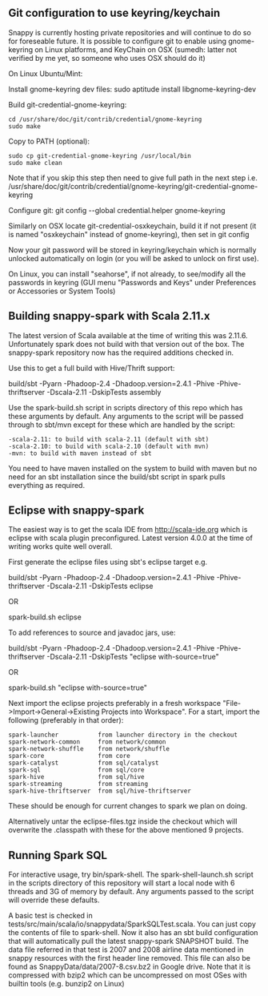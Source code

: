 ## Git configuration to use keyring/keychain

Snappy is currently hosting private repositories and will continue to do
so for foreseable future. It is possible to configure git to enable
using gnome-keyring on Linux platforms, and KeyChain on OSX
(sumedh: latter not verified by me yet, so someone who uses OSX should do it)

On Linux Ubuntu/Mint:

Install gnome-keyring dev files: sudo aptitude install libgnome-keyring-dev

Build git-credential-gnome-keyring:

    cd /usr/share/doc/git/contrib/credential/gnome-keyring
    sudo make

Copy to PATH (optional):

    sudo cp git-credential-gnome-keyring /usr/local/bin
    sudo make clean

Note that if you skip this step then need to give full path in the next
step i.e. /usr/share/doc/git/contrib/credential/gnome-keyring/git-credential-gnome-keyring

Configure git: git config --global credential.helper gnome-keyring

Similarly on OSX locate git-credential-osxkeychain, build it if not present
(it is named "osxkeychain" instead of gnome-keyring), then set in git config

Now your git password will be stored in keyring/keychain which is normally
unlocked automatically on login (or you will be asked to unlock on first use).

On Linux, you can install "seahorse", if not already, to see/modify all
the passwords in keyring (GUI menu "Passwords and Keys" under Preferences
or Accessories or System Tools)


## Building snappy-spark with Scala 2.11.x

The latest version of Scala available at the time of writing this was 2.11.6.
Unfortunately spark does not build with that version out of the box.
The snappy-spark repository now has the required additions checked in.

Use this to get a full build with Hive/Thrift support:

build/sbt -Pyarn -Phadoop-2.4 -Dhadoop.version=2.4.1 -Phive -Phive-thriftserver -Dscala-2.11 -DskipTests assembly

Use the spark-build.sh script in scripts directory of this repo which has
these arguments by default. Any arguments to the script will be passed
through to sbt/mvn except for these which are handled by the script:

    -scala-2.11: to build with scala-2.11 (default with sbt)
    -scala-2.10: to build with scala-2.10 (default with mvn)
    -mvn: to build with maven instead of sbt

You need to have maven installed on the system to build with maven but
no need for an sbt installation since the build/sbt script in spark pulls
everything as required.


## Eclipse with snappy-spark

The easiest way is to get the scala IDE from http://scala-ide.org which is
eclipse with scala plugin preconfigured. Latest version 4.0.0 at the time of
writing works quite well overall.

First generate the eclipse files using sbt's eclipse target e.g.

build/sbt -Pyarn -Phadoop-2.4 -Dhadoop.version=2.4.1 -Phive -Phive-thriftserver -Dscala-2.11 -DskipTests eclipse

OR

spark-build.sh eclipse


To add references to source and javadoc jars, use:

build/sbt -Pyarn -Phadoop-2.4 -Dhadoop.version=2.4.1 -Phive -Phive-thriftserver -Dscala-2.11 -DskipTests "eclipse with-source=true"

OR

spark-build.sh "eclipse with-source=true"

Next import the eclipse projects preferably in a fresh workspace
"File->Import->General->Existing Projects into Workspace". For a start,
import the following (preferably in that order):

    spark-launcher           from launcher directory in the checkout
    spark-network-common     from network/common
    spark-network-shuffle    from network/shuffle
    spark-core               from core
    spark-catalyst           from sql/catalyst
    spark-sql                from sql/core
    spark-hive               from sql/hive
    spark-streaming          from streaming
    spark-hive-thriftserver  from sql/hive-thriftserver

These should be enough for current changes to spark we plan on doing.

Alternatively untar the eclipse-files.tgz inside the checkout which will
overwrite the .classpath with these for the above mentioned 9 projects.


## Running Spark SQL

For interactive usage, try bin/spark-shell. The spark-shell-launch.sh script
in the scripts directory of this repository will start a local node with
6 threads and 3G of memory by default. Any arguments passed to the
script will override these defaults.

A basic test is checked in tests/src/main/scala/io/snappydata/SparkSQLTest.scala.
You can just copy the contents of file to spark-shell. Now it also has an sbt
build configuration that will automatically pull the latest snappy-spark
SNAPSHOT build. The data file referred in that test is 2007 and 2008 airline
data mentioned in snappy resources with the first header line removed. This
file can also be found as SnappyData/data/2007-8.csv.bz2 in Google drive.
Note that it is compressed with bzip2 which can be uncompressed on most
OSes with builtin tools (e.g. bunzip2 on Linux)
